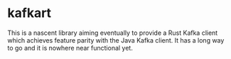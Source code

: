 # kafkart
This is a nascent library aiming eventually to provide a Rust Kafka client which achieves feature parity with
the Java Kafka client. It has a long way to go and it is nowhere near functional yet. 
